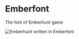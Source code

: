 # Emberfont
The font of Emberhunt game

![Emberhunt written in Emberfont](https://i.imgur.com/EksJuvz.png)
